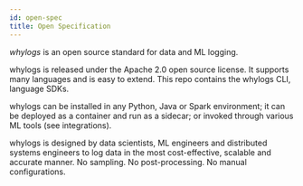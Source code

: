 ```yaml
---
id: open-spec
title: Open Specification
---
```


_whylogs_ is an open source standard for data and ML logging.

whylogs is released under the Apache 2.0 open source license. It supports many languages and is easy to extend. This repo contains the whylogs CLI, language SDKs.

whylogs can be installed in any Python, Java or Spark environment; it can be deployed as a container and run as a sidecar; or invoked through various ML tools (see integrations). 

whylogs is designed by data scientists, ML engineers and distributed systems engineers to log data in the most cost-effective, scalable and accurate manner. No sampling. No post-processing. No manual configurations.

